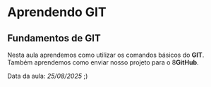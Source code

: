 # Aprendendo GIT
## Fundamentos de GIT 

Nesta aula aprendemos como utilizar os comandos básicos do **GIT**.
Também aprendemos como enviar  nosso projeto para o 8**GitHub**.

Data da aula: *25/08/2025* ;)